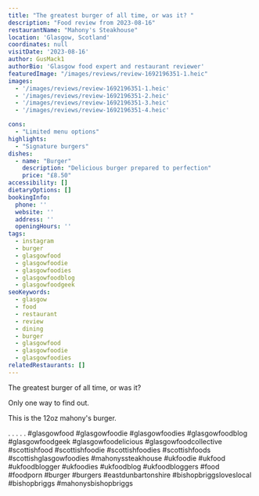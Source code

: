 ```yaml
---
title: "The greatest burger of all time, or was it? "
description: "Food review from 2023-08-16"
restaurantName: "Mahony's Steakhouse"
location: 'Glasgow, Scotland'
coordinates: null
visitDate: '2023-08-16'
author: GusMack1
authorBio: 'Glasgow food expert and restaurant reviewer'
featuredImage: "/images/reviews/review-1692196351-1.heic"
images:
  - '/images/reviews/review-1692196351-1.heic'
  - '/images/reviews/review-1692196351-2.heic'
  - '/images/reviews/review-1692196351-3.heic'
  - '/images/reviews/review-1692196351-4.heic'

cons:
  - "Limited menu options"
highlights:
  - "Signature burgers"
dishes:
  - name: "Burger"
    description: "Delicious burger prepared to perfection"
    price: "£8.50"
accessibility: []
dietaryOptions: []
bookingInfo:
  phone: ''
  website: ''
  address: ''
  openingHours: ''
tags:
  - instagram
  - burger
  - glasgowfood
  - glasgowfoodie
  - glasgowfoodies
  - glasgowfoodblog
  - glasgowfoodgeek
seoKeywords:
  - glasgow
  - food
  - restaurant
  - review
  - dining
  - burger
  - glasgowfood
  - glasgowfoodie
  - glasgowfoodies
relatedRestaurants: []
---
```

The greatest burger of all time, or was it? 

Only one way to find out.

This is the 12oz mahony's burger. 

.
.
.
.
.
#glasgowfood #glasgowfoodie #glasgowfoodies #glasgowfoodblog #glasgowfoodgeek #glasgowfoodelicious #glasgowfoodcollective #scottishfood #scottishfoodie #scottishfoodies #scottishfoods #scottishglasgowfoodies #mahonyssteakhouse #ukfoodie #ukfood #ukfoodblogger #ukfoodies #ukfoodblog #ukfoodbloggers #food #foodporn #burger #burgers #eastdunbartonshire #bishopbriggsloveslocal #bishopbriggs #mahonysbishopbriggs
